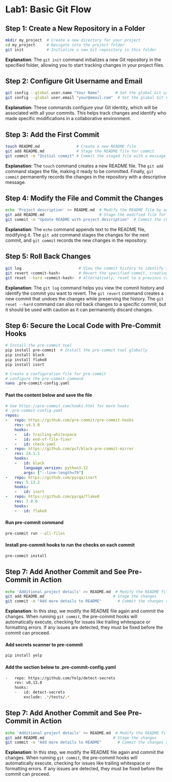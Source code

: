 # Lab1: Basic Git Flow

## Step 1: Create a New Repository in a Folder

```bash
mkdir my_project  # Create a new directory for your project
cd my_project     # Navigate into the project folder
git init          # Initialize a new Git repository in this folder
```

**Explanation**: The `git init` command initializes a new Git repository in the specified folder, allowing you to start tracking changes in your project files.

## Step 2: Configure Git Username and Email

```bash
git config --global user.name "Your Name"       # Set the global Git username
git config --global user.email "your@email.com"  # Set the global Git email address
```

**Explanation**: These commands configure your Git identity, which will be associated with all your commits. This helps track changes and identify who made specific modifications in a collaborative environment.

## Step 3: Add the First Commit

```bash
touch README.md                # Create a new README file
git add README.md              # Stage the README file for commit
git commit -m "Initial commit" # Commit the staged file with a message
```

**Explanation**: The `touch` command creates a new README file. The `git add` command stages the file, making it ready to be committed. Finally, `git commit` permanently records the changes in the repository with a descriptive message.

## Step 4: Modify the File and Commit the Changes

```bash
echo 'Project description' >> README.md  # Modify the README file by adding a project description
git add README.md                        # Stage the modified file for commit
git commit -m "Update README with project description"  # Commit the changes with a descriptive message
```

**Explanation**: The `echo` command appends text to the README file, modifying it. The `git add` command stages the changes for the next commit, and `git commit` records the new changes in the repository.

## Step 5: Roll Back Changes

```bash
git log                         # View the commit history to identify the commit hash
git revert <commit-hash>        # Revert the specified commit, creating a new commit that undoes the changes
git reset --hard <commit-hash>  # Alternatively, reset to a previous commit (warning: can lead to data loss)
```

**Explanation**: The `git log` command helps you view the commit history and identify the commit you want to revert. The `git revert` command creates a new commit that undoes the changes while preserving the history. The `git reset --hard` command can also roll back changes to a specific commit, but it should be used with caution as it can permanently discard changes.

## Step 6: Secure the Local Code with Pre-Commit Hooks

```bash
# Install the pre-commit tool
pip install pre-commit  # Install the pre-commit tool globally
pip install black
pip install flake8
pip install isort

# Create a configuration file for pre-commit
# configure the pre-commit command
nano .pre-commit-config.yaml
```
#### Past the content below and save the file
```yaml
# See https://pre-commit.com/hooks.html for more hooks
# .pre-commit-config.yaml
repos:
-   repo: https://github.com/pre-commit/pre-commit-hooks
    rev: v4.5.0
    hooks:
    -   id: trailing-whitespace
    -   id: end-of-file-fixer
    -   id: check-yaml
-   repo: https://github.com/psf/black-pre-commit-mirror
    rev: 24.1.1
    hooks:
    -   id: black
        language_version: python3.12
        args: ["--line-length=79"]
-   repo: https://github.com/pycqa/isort
    rev: 5.13.2
    hooks:
    -   id: isort
-   repo: https://github.com/pycqa/flake8
    rev: 7.0.0
    hooks:
    -   id: flake8
```
#### Run pre-commit command
```bash
pre-commit run --all-files
```
#### Install pre-commit hooks to run the checks on each commit
```bash
pre-commit install
```

## Step 7: Add Another Commit and See Pre-Commit in Action

```bash
echo 'Additional project details' >> README.md  # Modify the README file again
git add README.md                              # Stage the changes
git commit -m "Add more details to README"       # Commit the changes and see pre-commit hooks in action
```

**Explanation**: In this step, we modify the README file again and commit the changes. When running `git commit`, the pre-commit hooks will automatically execute, checking for issues like trailing whitespace or formatting errors. If any issues are detected, they must be fixed before the commit can proceed.

#### Add secrets scanner to pre-commit
```bash
pip install yelp 
```
#### Add the section below to .pre-commit-config.yaml
```bash
-   repo: https://github.com/Yelp/detect-secrets
    rev: v0.13.0
    hooks:
    -   id: detect-secrets
        exclude: .*/tests/.*
```
## Step 7: Add Another Commit and See Pre-Commit in Action

```bash
echo 'Additional project details' >> README.md  # Modify the README file again
git add README.md                              # Stage the changes
git commit -m "Add more details to README"       # Commit the changes and see pre-commit hooks in action
```

**Explanation**: In this step, we modify the README file again and commit the changes. When running `git commit`, the pre-commit hooks will automatically execute, checking for issues like trailing whitespace or formatting errors. If any issues are detected, they must be fixed before the commit can proceed.
